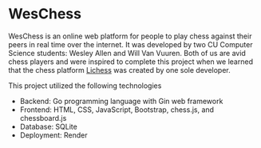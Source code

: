 # WesChess

WesChess is an online web platform for people to play chess against their peers in real time over the internet. It was developed by two CU Computer Science students: Wesley Allen and Will Van Vuuren. Both of us are avid chess players and were inspired to complete this project when we learned that the chess platform [Lichess](https://github.com/lichess-org/lila) was created by one sole developer. 

This project utilized the following technologies
* Backend: Go programming language with Gin web framework
* Frontend: HTML, CSS, JavaScript, Bootstrap, chess.js, and chessboard.js
* Database: SQLite
* Deployment: Render
